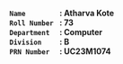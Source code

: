 

**`Name        ` :  Atharva Kote<br>
`Roll Number ` :  73<br>
`Department  ` :  Computer<br>
`Division    ` :  B<br>
`PRN Number  ` :  UC23M1074<br>**

